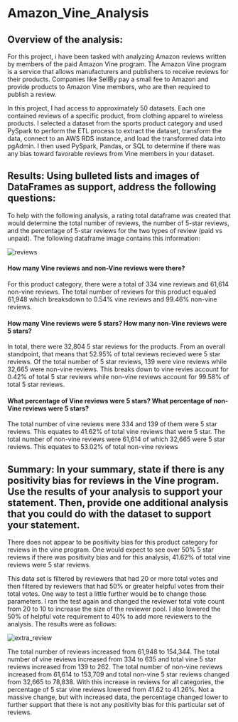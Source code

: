 # Amazon_Vine_Analysis

## Overview of the analysis: 

For this project, i have been tasked with analyzing Amazon reviews written by members of the paid Amazon Vine program. The Amazon Vine program is a service that allows manufacturers and publishers to receive reviews for their products. Companies like SellBy pay a small fee to Amazon and provide products to Amazon Vine members, who are then required to publish a review.

In this project, I had access to approximately 50 datasets. Each one contained reviews of a specific product, from clothing apparel to wireless products. I selected a dataset from the sports product category and used PySpark to perform the ETL process to extract the dataset, transform the data, connect to an AWS RDS instance, and load the transformed data into pgAdmin. I then used PySpark, Pandas, or SQL to determine if there was any bias toward favorable reviews from Vine members in your dataset.

## Results: Using bulleted lists and images of DataFrames as support, address the following questions:

To help with the following analysis, a rating total dataframe was created that would determine the total number of reviews, the number of 5-star reviews, and the percentage of 5-star reviews for the two types of review (paid vs unpaid).  The following dataframe image contains this information:

![reviews](https://user-images.githubusercontent.com/107599510/197059791-4bd716ca-0ba1-4cbf-b082-a4a22e2fbcb6.png)

#### How many Vine reviews and non-Vine reviews were there?

For this product category, there were a total of 334 vine reviews and 61,614 non-vine reviews.  The total number of reviews for this product equaled 61,948 which breaksdown to 0.54% vine reviews and 99.46% non-vine reviews.  

#### How many Vine reviews were 5 stars? How many non-Vine reviews were 5 stars?

In total, there were 32,804 5 star reviews for the products.   From an overall standpoint, that means that 52.95% of total reviews recieved were 5 star reviews. Of the total number of 5 star reviews, 139 were vine reviews while 32,665 were non-vine reviews. This breaks down to vine revies account for 0.42% of total 5 star reviews while non-vine reviews account for 99.58% of total 5 star reviews.

#### What percentage of Vine reviews were 5 stars? What percentage of non-Vine reviews were 5 stars?

The total number of vine reviews were 334 and 139 of them were 5 star reviews.  This equates to 41.62% of total vine reviews that were 5 star.  The total number of non-vine reviews were 61,614 of which 32,665 were 5 star reviews.  This equates to 53.02% of total non-vine reviews

## Summary: In your summary, state if there is any positivity bias for reviews in the Vine program. Use the results of your analysis to support your statement. Then, provide one additional analysis that you could do with the dataset to support your statement.

There does not appear to be positivity bias for this product category for reviews in the vine program.  One would expect to see over 50% 5 star reviews if there was positivity bias and for this analysis, 41.62% of total vine reviews were 5 star reviews.

This data set is filtered by reviewers that had 20 or more total votes and then filtered by reviewers that had 50% or greater helpful votes from their total votes.   One way to test a little further would be to change those parameters.  I ran the test again and changed the reviewer total vote count from 20 to 10 to increase the size of the reviewer pool.  I also lowered the 50% of helpful vote requirement to 40% to add more reviewers to the analysis.  The results were as follows:

![extra_review](https://user-images.githubusercontent.com/107599510/197073281-4a1aec8a-092f-4c8a-98da-a2e0cff3dc01.png)

The total number of reviews increased from 61,948 to 154,344.  The total number of vine reviews increased from 334 to 635 and total vine 5 star reviews increased from 139 to 262.  The total number of non-vine reviews increased from 61,614 to 153,709 and total non-vine 5 star reviews changed from 32,665 to 78,838.  With this increase in reviews for all categories, the percentage of 5 star vine reviews lowered from 41.62 to 41.26%.  Not a massive change, but with increased data, the percentage changed lower to further support that there is not any positivity bias for this particular set of reviews.

